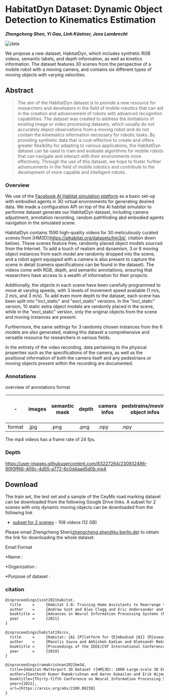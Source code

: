 # HabitatDyn Dataset: Dynamic Object Detection to Kinematics Estimation

***Zhengcheng Shen, Yi Gao, Linh Kästner, Jens Lambrecht***

![data](https://user-images.githubusercontent.com/83227264/230888881-410c0266-9256-4add-a42a-d38bed991be9.jpg)

 We propose a new dataset, HabitatDyn, which includes synthetic RGB videos, semantic labels, and depth information, as well as kinetics information. The dataset features 30 scenes from the perspective of a mobile robot with a moving camera, and contains six different types of moving objects with varying velocities. 

## Abstract
>The aim of the HabitatDyn dataset is to provide a new resource for researchers and developers in the field of mobile robotics that can aid in the creation and advancement of robots with advanced recognition capabilities. The dataset was created to address the limitations of existing image or video processing datasets, which usually do not accurately depict observations from a moving robot and do not contain the kinematics information necessary for robotic tasks. By providing synthetic data that is cost-effective to create and offers greater flexibility for adapting to various applications, the HabitatDyn dataset can be used to train and evaluate algorithms for mobile robots that can navigate and interact with their environments more effectively. Through the use of this dataset, we hope to foster further advancements in the field of mobile robotics and contribute to the development of more capable and intelligent robots.


### Overview

We use of the [Facebook AI Habitat simulation platform](https://github.com/facebookresearch/habitat-sim) as a basic set-up with embodied agents in 3D
virtual environments for generating desired data. We made a configuration API on top of the AI habitat simulator to performe dataset generate our HabitatDyn dataset, including camera adjustment, annotation recording, random pathfinding abd embodied agents navigation in the simulated scene.

HabitatDyn contains 1590 high-quality videos for 30 meticulously curated scenes from [HM3D](https://aihabitat.org/datasets/hm3d/, citation down below). These scenes feature free, randomly placed object models sourced from the Internet. To add a touch of realism and dynamism, 3 or 6 moving object instances from each model are randomly dropped into the scene, and a robot agent equipped with a camera is also present to capture the scene in detail (camera specifications can be found in the dataset). The videos come with RGB, depth, and semantic annotations, ensuring that researchers have access to a wealth of information for their projects.

Additionally, the objects in each scene have been carefully programmed to move at varying speeds, with 3 levels of movement speed available (1 m/s, 2 m/s, and 3 m/s). To add even more depth to the dataset, each scene has been split into "incl_static" and "excl_static" versions. In the "incl_static" version, 10 static extra object models are randomly placed in the scene, while in the "excl_static" version, only the original objects from the scene and moving instances are present.

Furthermore, the same settings for 3 randomly chosen instances from the 6 models are also generated, making this dataset a comprehensive and versatile resource for researchers in various fields.

In the entirety of the video recording, data pertaining to the physical properties such as the specifications of the camera, as well as the positional information of both the camera itself and any pedestrians or moving objects present within the recording are documented.

### Annotations 

overview of annotations format

| - | images | semantic mask | depth | camera infos | pedstrains/moving object infos | semanticID to model name | videoID to descriptive name mapping | video |
| --- | --- | --- | --- | --- | --- | --- | --- | --- |
| format | .jpg | .png | .png | .npy | .npy | .json | .txt| .mp4 |

The mp4 videos has a frame rate of 24 fps.


### Depth


https://user-images.githubusercontent.com/83227264/230932486-90f0ff66-409c-4d55-a772-6c0d4aad5d0b.mp4


## Download

The train set, the test set and a sample of the CeyMo road marking dataset can be downloaded from the following Google Drive links.
A subset for 2 scenes with only dynamic moving objects can be downloaded from the following link
* [subset for 2 scenes](https://tubcloud.tu-berlin.de/s/KikfymcmENWSdjk) - 108 videos (12 GB)

Please email Zhengcheng Shen(zhengcheng.shen@tu-berlin.de) to obtain the link for downloading the whole dataset.

Email Format

*Name :

*Organization :

*Purpose of dataset :


### citation

```latex
@inproceedings{szot2021habitat,
  title     =     {Habitat 2.0: Training Home Assistants to Rearrange their Habitat},
  author    =     {Andrew Szot and Alex Clegg and Eric Undersander and Erik Wijmans and Yili Zhao and John Turner and Noah Maestre and Mustafa Mukadam and Devendra Chaplot and Oleksandr Maksymets and Aaron Gokaslan and Vladimir Vondrus and Sameer Dharur and Franziska Meier and Wojciech Galuba and Angel Chang and Zsolt Kira and Vladlen Koltun and Jitendra Malik and Manolis Savva and Dhruv Batra},
  booktitle =     {Advances in Neural Information Processing Systems (NeurIPS)},
  year      =     {2021}
}

@inproceedings{habitat19iccv,
  title     =     {Habitat: {A} {P}latform for {E}mbodied {AI} {R}esearch},
  author    =     {Manolis Savva and Abhishek Kadian and Oleksandr Maksymets and Yili Zhao and Erik Wijmans and Bhavana Jain and Julian Straub and Jia Liu and Vladlen Koltun and Jitendra Malik and Devi Parikh and Dhruv Batra},
  booktitle =     {Proceedings of the IEEE/CVF International Conference on Computer Vision (ICCV)},
  year      =     {2019}
}
```

```latex
@inproceedings{ramakrishnan2021hm3d,
  title={Habitat-Matterport 3D Dataset ({HM}3D): 1000 Large-scale 3D Environments for Embodied {AI}},
  author={Santhosh Kumar Ramakrishnan and Aaron Gokaslan and Erik Wijmans and Oleksandr Maksymets and Alexander Clegg and John M Turner and Eric Undersander and Wojciech Galuba and Andrew Westbury and Angel X Chang and Manolis Savva and Yili Zhao and Dhruv Batra},
  booktitle={Thirty-fifth Conference on Neural Information Processing Systems Datasets and Benchmarks Track},
  year={2021},
  url={https://arxiv.org/abs/2109.08238}
}
```
